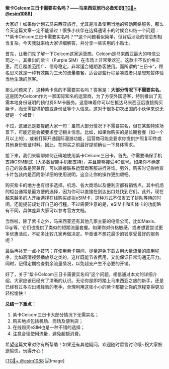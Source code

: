 **紫卡Celcom三日卡需要实名吗？——马来西亚旅行必备知识[[TG💪+ @esim1088](https://t.me/s/esim1088)]**

大家好！如果你计划去马来西亚旅行，尤其是准备使用当地的移动网络服务，那么今天这篇文章一定不能错过！很多小伙伴在选择通讯卡的时候会纠结一个问题：**紫卡Celcom三日卡需要实名吗？**这个问题看似简单，但背后涉及的信息却相当复杂。今天我就来给大家详细解答，并分享一些实用的小贴士。

首先，让我们先了解一下Celcom这家运营商。Celcom是马来西亚最大的电信公司之一，其推出的紫卡（Purple SIM）在市场上非常受欢迎。这款卡不仅价格实惠，而且覆盖范围广、信号稳定，非常适合短期游客使用。而所谓的“三日卡”，顾名思义就是一种有效期为三天的流量套餐，适合那些行程紧凑或者只是想短暂体验当地生活的旅客。

那么问题来了，这种紫卡真的不需要实名吗？答案是：**大部分情况下不需要实名**。这是因为Celcom作为一家国际知名的运营商，为了方便外国游客，特别推出了无需本地身份证明的预付费SIM卡服务。这意味着你可以在抵达马来西亚后直接购买紫卡，而无需提供护照或身份证等个人信息。这对于很多初次出国的小伙伴来说无疑是一个福音！

不过，这里还是要提醒大家一句：虽然大部分情况下不需要实名，但在某些特殊场景下，可能还是会被要求登记相关信息。比如，如果你购买的是长期套餐（如一个月以上的），或者打算开通国际漫游功能，运营商可能会要求你提供护照复印件或其他身份验证材料。因此，在购买之前最好提前确认一下具体需求。

接下来，我们来聊聊如何正确地使用紫卡Celcom三日卡。首先，你需要确保手机支持GSM制式（大多数智能手机都支持），并且能够接受4G信号。如果你不确定自己的设备是否兼容，可以直接联系运营商客服进行咨询。另外，购买时记得检查卡片包装内是否附带详细的使用说明，这会让你的操作更加顺畅。

购买紫卡的地方也有很多选择。机场、各大商场以及便利店都有销售点，其中机场的柜台通常是最方便的选择，因为你可以直接在到达出口处找到它们。此外，现在越来越多的人开始选择在线购买虚拟eSIM卡，这种方式不仅省去了排队等待的时间，还能提前规划好自己的行程。不过需要注意的是，eSIM卡和实体卡的功能略有不同，具体差异大家可以参考官方文档。

当然啦，除了紫卡之外，马来西亚还有其他几家主要的电信公司，比如Maxis、Digi等，它们也提供了类似的短期流量套餐。如果你对价格敏感，或者想要尝试更多优惠活动，不妨多比较几家再做决定。毕竟谁不想花最少的钱享受最好的服务呢？

最后再补充一点小技巧：在使用紫卡期间，尽量避免下载占用大量流量的应用程序，比如高清视频播放器之类的。这样既能节省费用，又能保证日常沟通无压力。同时，记得定期检查剩余流量情况，以免超支产生不必要的开销。

好了，关于“紫卡Celcom三日卡需要实名吗”这个问题，相信通过本文的详细介绍，大家应该已经有了清晰的认识。无论你是即将踏上马来西亚之旅的新手，还是已经有过多次出境经验的老手，合理利用这张小小的紫卡都能让你的旅程变得更加轻松愉快！

**总结一下重点：**
1. 紫卡Celcom三日卡大部分情况下无需实名；
2. 购买地点包括机场、商场及便利店；
3. 在线购买eSIM也是一种不错的选择；
4. 注意合理使用流量，避免超额消费。

希望这篇文章对你有所帮助！如果还有其他疑问，欢迎随时留言讨论哦~祝大家旅途愉快，玩得开心！

[[TG💪+ @esim1088](https://t.me/s/esim1088) ![Image](https://i.postimg.cc/4NQfJmqS/Snipaste-2025-05-13-00-14-12.png)]